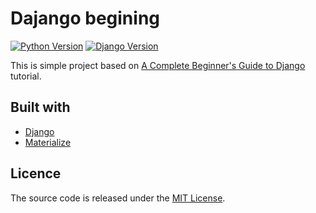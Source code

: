 # Dajango begining 

[![Python Version](https://img.shields.io/badge/python-3.6-brightgreen.svg)](https://python.org)
[![Django Version](https://img.shields.io/badge/django-1.11-brightgreen.svg)](https://djangoproject.com)

This is simple project based on [A Complete Beginner's Guide to Django](https://simpleisbetterthancomplex.com/series/beginners-guide/1.11/) tutorial.

## Built with
* [Django](https://www.djangoproject.com/)
* [Materialize](http://materializecss.com/)

## Licence
The source code is released under the [MIT License](https://github.com/polieter/Django_beginning/blob/master/LICENSE).